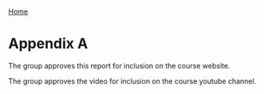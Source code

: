 [Home](./index.md)

# Appendix A
The group approves this report for inclusion on the course website.

The group approves the video for inclusion on the course youtube channel.

